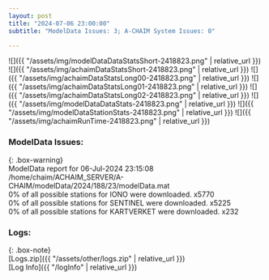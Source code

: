 ```yaml
---
layout: post
title: "2024-07-06 23:00:00"
subtitle: "ModelData Issues: 3; A-CHAIM System Issues: 0"

---
```


![]({{ "/assets/img/modelDataDataStatsShort-2418823.png" | relative_url }})
![]({{ "/assets/img/achaimDataStatsShort-2418823.png" | relative_url }})
![]({{ "/assets/img/achaimDataStatsLong00-2418823.png" | relative_url }})
![]({{ "/assets/img/achaimDataStatsLong01-2418823.png" | relative_url }})
![]({{ "/assets/img/achaimDataStatsLong02-2418823.png" | relative_url }})
![]({{ "/assets/img/modelDataDataStats-2418823.png" | relative_url }})
![]({{ "/assets/img/modelDataStationStats-2418823.png" | relative_url }})
![]({{ "/assets/img/achaimRunTime-2418823.png" | relative_url }})


### ModelData Issues:  
  
{: .box-warning}  
 ModelData report for 06-Jul-2024 23:15:08   
 /home/chaim/ACHAIM_SERVER/A-CHAIM/modelData/2024/188/23/modelData.mat   
 0% of all possible stations for IONO were downloaded. x5770   
 0% of all possible stations for SENTINEL were downloaded. x5225   
 0% of all possible stations for KARTVERKET were downloaded. x232   
  


### Logs:  
  
{: .box-note}  
[Logs.zip]({{ "/assets/other/logs.zip" | relative_url }})  
[Log Info]({{ "/logInfo" | relative_url }})  

